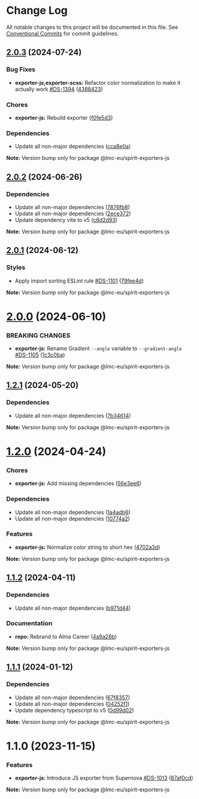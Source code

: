 # Change Log

All notable changes to this project will be documented in this file.
See [Conventional Commits](https://conventionalcommits.org) for commit guidelines.

<a name="2.0.3"></a>

## [2.0.3](https://github.com/lmc-eu/spirit-design-system/compare/@lmc-eu/spirit-exporters-js@2.0.2...@lmc-eu/spirit-exporters-js@2.0.3) (2024-07-24)

### Bug Fixes

- **exporter-js,exporter-scss:** Refactor color normalization to make it actually work [#DS-1394](https://github.com/lmc-eu/spirit-design-system/issues/DS-1394) ([4388423](https://github.com/lmc-eu/spirit-design-system/commit/4388423))

### Chores

- **exporter-js:** Rebuild exporter ([f0fe5d3](https://github.com/lmc-eu/spirit-design-system/commit/f0fe5d3))

### Dependencies

- Update all non-major dependencies ([cca8e0a](https://github.com/lmc-eu/spirit-design-system/commit/cca8e0a))

**Note:** Version bump only for package @lmc-eu/spirit-exporters-js

<a name="2.0.2"></a>

## [2.0.2](https://github.com/lmc-eu/spirit-design-system/compare/@lmc-eu/spirit-exporters-js@2.0.1...@lmc-eu/spirit-exporters-js@2.0.2) (2024-06-26)

### Dependencies

- Update all non-major dependencies ([7876fb8](https://github.com/lmc-eu/spirit-design-system/commit/7876fb8))
- Update all non-major dependencies ([2ece372](https://github.com/lmc-eu/spirit-design-system/commit/2ece372))
- Update dependency vite to v5 ([c6d2d93](https://github.com/lmc-eu/spirit-design-system/commit/c6d2d93))

**Note:** Version bump only for package @lmc-eu/spirit-exporters-js

<a name="2.0.1"></a>

## [2.0.1](https://github.com/lmc-eu/spirit-design-system/compare/@lmc-eu/spirit-exporters-js@2.0.0...@lmc-eu/spirit-exporters-js@2.0.1) (2024-06-12)

### Styles

- Apply import sorting ESLint rule [#DS-1101](https://github.com/lmc-eu/spirit-design-system/issues/DS-1101) ([79fee4d](https://github.com/lmc-eu/spirit-design-system/commit/79fee4d))

**Note:** Version bump only for package @lmc-eu/spirit-exporters-js

<a name="2.0.0"></a>

# [2.0.0](https://github.com/lmc-eu/spirit-design-system/compare/@lmc-eu/spirit-exporters-js@1.2.1...@lmc-eu/spirit-exporters-js@2.0.0) (2024-06-10)

### BREAKING CHANGES

- **exporter-js:** Rename Gradient `--angle` variable to `--gradient-angle` [#DS-1105](https://github.com/lmc-eu/spirit-design-system/issues/DS-1105) ([1c3c0ba](https://github.com/lmc-eu/spirit-design-system/commit/1c3c0ba))

**Note:** Version bump only for package @lmc-eu/spirit-exporters-js

<a name="1.2.1"></a>

## [1.2.1](https://github.com/lmc-eu/spirit-design-system/compare/@lmc-eu/spirit-exporters-js@1.2.0...@lmc-eu/spirit-exporters-js@1.2.1) (2024-05-20)

### Dependencies

- Update all non-major dependencies ([7b34614](https://github.com/lmc-eu/spirit-design-system/commit/7b34614))

**Note:** Version bump only for package @lmc-eu/spirit-exporters-js

<a name="1.2.0"></a>

# [1.2.0](https://github.com/lmc-eu/spirit-design-system/compare/@lmc-eu/spirit-exporters-js@1.1.2...@lmc-eu/spirit-exporters-js@1.2.0) (2024-04-24)

### Chores

- **exporter-js:** Add missing dependencies ([56e3ee6](https://github.com/lmc-eu/spirit-design-system/commit/56e3ee6))

### Dependencies

- Update all non-major dependencies ([1a4adb6](https://github.com/lmc-eu/spirit-design-system/commit/1a4adb6))
- Update all non-major dependencies ([10774a2](https://github.com/lmc-eu/spirit-design-system/commit/10774a2))

### Features

- **exporter-js:** Normalize color string to short hex ([4702a3d](https://github.com/lmc-eu/spirit-design-system/commit/4702a3d))

**Note:** Version bump only for package @lmc-eu/spirit-exporters-js

<a name="1.1.2"></a>

## [1.1.2](https://github.com/lmc-eu/spirit-design-system/compare/@lmc-eu/spirit-exporters-js@1.1.1...@lmc-eu/spirit-exporters-js@1.1.2) (2024-04-11)

### Dependencies

- Update all non-major dependencies ([b971d44](https://github.com/lmc-eu/spirit-design-system/commit/b971d44))

### Documentation

- **repo:** Rebrand to Alma Career ([4a9a28b](https://github.com/lmc-eu/spirit-design-system/commit/4a9a28b))

**Note:** Version bump only for package @lmc-eu/spirit-exporters-js

<a name="1.1.1"></a>

## [1.1.1](https://github.com/lmc-eu/spirit-design-system/compare/@lmc-eu/spirit-exporters-js@1.1.0...@lmc-eu/spirit-exporters-js@1.1.1) (2024-01-12)

### Dependencies

- Update all non-major dependencies ([67f8357](https://github.com/lmc-eu/spirit-design-system/commit/67f8357))
- Update all non-major dependencies ([04252f1](https://github.com/lmc-eu/spirit-design-system/commit/04252f1))
- Update dependency typescript to v5 ([0d99d02](https://github.com/lmc-eu/spirit-design-system/commit/0d99d02))

**Note:** Version bump only for package @lmc-eu/spirit-exporters-js

<a name="1.1.0"></a>

# 1.1.0 (2023-11-15)

### Features

- **exporter-js:** Introduce JS exporter from Supernova [#DS-1013](https://github.com/lmc-eu/spirit-design-system/issues/DS-1013) ([87af0cd](https://github.com/lmc-eu/spirit-design-system/commit/87af0cd))

**Note:** Version bump only for package @lmc-eu/spirit-exporters-js
